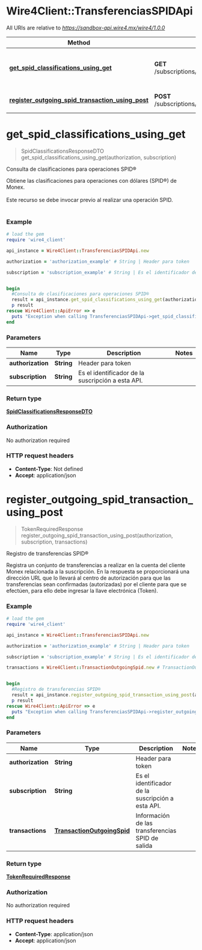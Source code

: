 # Wire4Client::TransferenciasSPIDApi

All URIs are relative to *https://sandbox-api.wire4.mx/wire4/1.0.0*

Method | HTTP request | Description
------------- | ------------- | -------------
[**get_spid_classifications_using_get**](TransferenciasSPIDApi.md#get_spid_classifications_using_get) | **GET** /subscriptions/{subscription}/beneficiaries/spid/classifications | Consulta de clasificaciones para operaciones SPID®
[**register_outgoing_spid_transaction_using_post**](TransferenciasSPIDApi.md#register_outgoing_spid_transaction_using_post) | **POST** /subscriptions/{subscription}/transactions/outcoming/spid | Registro de transferencias SPID®


# **get_spid_classifications_using_get**
> SpidClassificationsResponseDTO get_spid_classifications_using_get(authorization, subscription)

Consulta de clasificaciones para operaciones SPID®

Obtiene las clasificaciones para operaciones con dólares (SPID®) de Monex.<br/><br/>Este recurso se debe invocar previo al realizar una operación SPID.<br/><br/>

### Example
```ruby
# load the gem
require 'wire4_client'

api_instance = Wire4Client::TransferenciasSPIDApi.new

authorization = 'authorization_example' # String | Header para token

subscription = 'subscription_example' # String | Es el identificador de la suscripción a esta API.


begin
  #Consulta de clasificaciones para operaciones SPID®
  result = api_instance.get_spid_classifications_using_get(authorization, subscription)
  p result
rescue Wire4Client::ApiError => e
  puts "Exception when calling TransferenciasSPIDApi->get_spid_classifications_using_get: #{e}"
end
```

### Parameters

Name | Type | Description  | Notes
------------- | ------------- | ------------- | -------------
 **authorization** | **String**| Header para token | 
 **subscription** | **String**| Es el identificador de la suscripción a esta API. | 

### Return type

[**SpidClassificationsResponseDTO**](SpidClassificationsResponseDTO.md)

### Authorization

No authorization required

### HTTP request headers

 - **Content-Type**: Not defined
 - **Accept**: application/json



# **register_outgoing_spid_transaction_using_post**
> TokenRequiredResponse register_outgoing_spid_transaction_using_post(authorization, subscription, transactions)

Registro de transferencias SPID®

Registra un conjunto de transferencias a realizar en la cuenta del cliente Monex relacionada a la suscripción. En la respuesta se proporcionará una dirección URL que lo llevará al centro de autorización para que las transferencias sean confirmadas (autorizadas) por el cliente para que se efectúen, para ello debe ingresar la llave electrónica (Token).

### Example
```ruby
# load the gem
require 'wire4_client'

api_instance = Wire4Client::TransferenciasSPIDApi.new

authorization = 'authorization_example' # String | Header para token

subscription = 'subscription_example' # String | Es el identificador de la suscripción a esta API.

transactions = Wire4Client::TransactionOutgoingSpid.new # TransactionOutgoingSpid | Información de las transferencias SPID de salida


begin
  #Registro de transferencias SPID®
  result = api_instance.register_outgoing_spid_transaction_using_post(authorization, subscription, transactions)
  p result
rescue Wire4Client::ApiError => e
  puts "Exception when calling TransferenciasSPIDApi->register_outgoing_spid_transaction_using_post: #{e}"
end
```

### Parameters

Name | Type | Description  | Notes
------------- | ------------- | ------------- | -------------
 **authorization** | **String**| Header para token | 
 **subscription** | **String**| Es el identificador de la suscripción a esta API. | 
 **transactions** | [**TransactionOutgoingSpid**](TransactionOutgoingSpid.md)| Información de las transferencias SPID de salida | 

### Return type

[**TokenRequiredResponse**](TokenRequiredResponse.md)

### Authorization

No authorization required

### HTTP request headers

 - **Content-Type**: application/json
 - **Accept**: application/json



